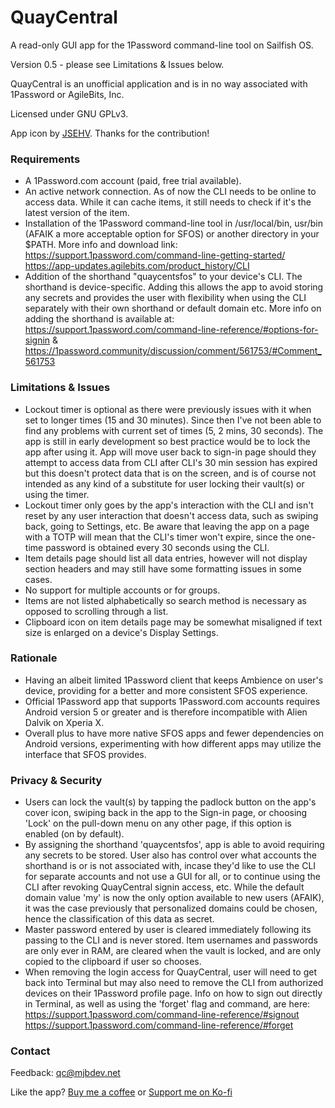 # QuayCentral
A read-only GUI app for the 1Password command-line tool on Sailfish OS.

Version 0.5 - please see Limitations & Issues below.

QuayCentral is an unofficial application and is in no way associated with 1Password or AgileBits, Inc.

Licensed under GNU GPLv3.

App icon by <a href="https://github.com/JSEHV">JSEHV</a>. Thanks for the contribution!

<h3>Requirements</h3>

- A 1Password.com account (paid, free trial available).
- An active network connection. As of now the CLI needs to be online to access data. While it can cache items, it still needs to check if it's the latest version of the item.
- Installation of the 1Password command-line tool in /usr/local/bin, usr/bin (AFAIK a more acceptable option for SFOS) or another directory in your $PATH. More info and download link:<br>
    https://support.1password.com/command-line-getting-started/<br>
    https://app-updates.agilebits.com/product_history/CLI
- Addition of the shorthand "quaycentsfos" to your device's CLI. The shorthand is device-specific. Adding this allows the app to avoid storing any secrets and provides the user with flexibility when using the CLI separately with their own shorthand or default domain etc. More info on adding the shorthand is available at:<br>
    https://support.1password.com/command-line-reference/#options-for-signin &<br>
    https://1password.community/discussion/comment/561753/#Comment_561753

<h3>Limitations & Issues</h3>

- Lockout timer is optional as there were previously issues with it when set to longer times (15 and 30 minutes). Since then I've not been able to find any problems with current set of times (5, 2 mins, 30 seconds). The app is still in early development so best practice would be to lock the app after using it. App will move user back to sign-in page should they attempt to access data from CLI after CLI's 30 min session has expired but this doesn't protect data that is on the screen, and is of course not intended as any kind of a substitute for user locking their vault(s) or using the timer.
- Lockout timer only goes by the app's interaction with the CLI and isn't reset by any user interaction that doesn't access data, such as swiping back, going to Settings, etc. Be aware that leaving the app on a page with a TOTP will mean that the CLI's timer won't expire, since the one-time password is obtained every 30 seconds using the CLI.
- Item details page should list all data entries, however will not display section headers and may still have some formatting issues in some cases.
- No support for multiple accounts or for groups.
- Items are not listed alphabetically so search method is necessary as opposed to scrolling through a list.
- Clipboard icon on item details page may be somewhat misaligned if text size is enlarged on a device's Display Settings.

<h3>Rationale</h3>

- Having an albeit limited 1Password client that keeps Ambience on user's device, providing for a better and more consistent SFOS experience.
- Official 1Password app that supports 1Password.com accounts requires Android version 5 or greater and is therefore incompatible with Alien Dalvik on Xperia X.
- Overall plus to have more native SFOS apps and fewer dependencies on Android versions, experimenting with how different apps may utilize the interface that SFOS provides.

<h3>Privacy & Security</h3>

- Users can lock the vault(s) by tapping the padlock button on the app's cover icon, swiping back in the app to the Sign-in page, or choosing 'Lock' on the pull-down menu on any other page, if this option is enabled (on by default).
- By assigning the shorthand 'quaycentsfos', app is able to avoid requiring any secrets to be stored. User also has control over what accounts the shorthand is or is not associated with, incase they'd like to use the CLI for separate accounts and not use a GUI for all, or to continue using the CLI after revoking QuayCentral signin access, etc. While the default domain value 'my' is now the only option available to new users (AFAIK), it was the case previously that personalized domains could be chosen, hence the classification of this data as secret.
- Master password entered by user is cleared immediately following its passing to the CLI and is never stored. Item usernames and passwords are only ever in RAM, are cleared when the vault is locked, and are only copied to the clipboard if user so chooses.
- When removing the login access for QuayCentral, user will need to get back into Terminal but may also need to remove the CLI from authorized devices on their 1Password profile page. Info on how to sign out directly in Terminal, as well as using the 'forget' flag and command, are here:<br>
    https://support.1password.com/command-line-reference/#signout<br>
    https://support.1password.com/command-line-reference/#forget

<h3>Contact</h3>

Feedback: <a href="mailto:qc@mjbdev.net" subject="QuayCentral feedback">qc@mjbdev.net</a>

Like the app? <a href="https://buymeacoffee.com/michaeljb">Buy me a coffee</a> or <a href="https://ko-fi.com/michaeljb">Support me on Ko-fi</a><br>
